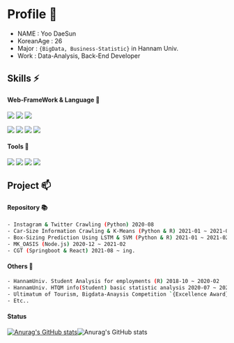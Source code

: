 # Profile 👋
- NAME : Yoo DaeSun
- KoreanAge : 26
- Major : `{BigData, Business-Statistic}` in Hannam Univ.
- Work : Data-Analysis, Back-End Developer 

## Skills ⚡
#### Web-FrameWork & Language 💭
<img src="https://img.shields.io/badge/Node.js-3DDC84?style=flat&logo=Node.js&logoColor=white"/> <img src="https://img.shields.io/badge/SpringBoot-6DB33F?style=flat&logo=Springboot&logoColor=Green&color=white"/>
<img src="https://img.shields.io/badge/React-3DDC84?style=flat&logo=React&logoColor=skyblue&color=darkblue"/>

<img src="https://img.shields.io/badge/JAVA-3DDC84?style=flat&logo=java&logoColor=red&color=white"/> <img src="https://img.shields.io/badge/JS-3DDC84?style=flat&logo=JavaScript&logoColor=blue&color=white"/> <img src="https://img.shields.io/badge/Python-3DDC84?style=flat&logo=Python&logoColor=blue-yellow&color=white"/> <img src="https://img.shields.io/badge/R-3DDC84?style=flat&logo=R&logoColor=blue&color=white"/>  

#### Tools 🔨
<img src="https://img.shields.io/badge/VSC-3DDC84?style=flat&logo=VisualStudioCode&logoColor=blue&color=white"/> <img src="https://img.shields.io/badge/AWS-6DB33F?style=flat&logo=amazonAWS&logoColor=black&color=white"/> 
<img src="https://img.shields.io/badge/Ubuntu-3DDC84?style=flat-square&logo=Ubuntu&logoColor=orange&color=white"/> 
<img src="https://img.shields.io/badge/Github-3DDC84?style=flat-square&logo=Github&logoColor=white&color=purple"/> 



## Project 📫
#### Repository 📚
```sh
- Instagram & Twitter Crawling (Python) 2020-08
- Car-Size Information Crawling & K-Means (Python & R) 2021-01 ~ 2021-02
- Box-Sizing Prediction Using LSTM & SVM (Python & R) 2021-01 ~ 2021-02
- MK_OASIS (Node.js) 2020-12 ~ 2021-02
- CGT (Springboot & React) 2021-08 ~ ing.
```
#### Others 🔖
```sh
- HannamUniv. Student Analysis for employments (R) 2018-10 ~ 2020-02
- HannamUniv. HTQM info(Student) basic statistic analysis 2020-07 ~ 2020-08
- Ultimatum of Tourism, Bigdata-Anaysis Competition `{Excellence Award}` 2020-07 ~ 2020-10 (R & Python)
- Etc.. 
```

#### Status
[![Anurag's GitHub stats](https://github-readme-stats.vercel.app/api?username=xenx96&show_icons=true&theme=synthwave)](https://github.com/anuraghazra/github-readme-stats)![Anurag's GitHub stats](https://github-readme-stats.vercel.app/api?username=xenx96&count_private=true&show_icons=true&theme=synthwave,)

